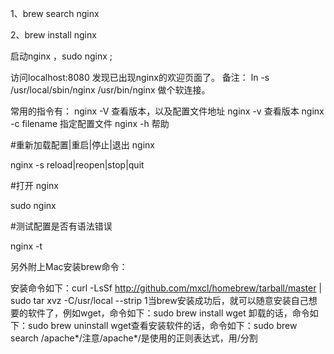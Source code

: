 1、brew search nginx

2、brew install nginx

启动nginx ，sudo nginx ;

访问localhost:8080 发现已出现nginx的欢迎页面了。
备注： ln -s /usr/local/sbin/nginx /usr/bin/nginx 做个软连接。

常用的指令有： 
nginx -V 查看版本，以及配置文件地址
nginx -v 查看版本
nginx -c filename 指定配置文件
nginx -h 帮助

#重新加载配置|重启|停止|退出 nginx

nginx -s reload|reopen|stop|quit

#打开 nginx

sudo nginx

#测试配置是否有语法错误

nginx -t


另外附上Mac安装brew命令：

安装命令如下：curl -LsSf http://github.com/mxcl/homebrew/tarball/master | sudo tar xvz -C/usr/local --strip 1当brew安装成功后，就可以随意安装自己想要的软件了，例如wget，命令如下：sudo brew install wget 卸载的话，命令如下：sudo brew uninstall wget查看安装软件的话，命令如下：sudo brew search /apache*/注意/apache*/是使用的正则表达式，用/分割
